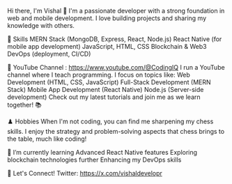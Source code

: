 Hi there, I'm Vishal 👋
I'm a passionate developer with a strong foundation in web and mobile development. I love building projects and sharing my knowledge with others.

🚀 Skills
MERN Stack (MongoDB, Express, React, Node.js)
React Native (for mobile app development)
JavaScript, HTML, CSS
Blockchain & Web3
DevOps (deployment, CI/CD)

🎥 YouTube Channel : https://www.youtube.com/@CodingIQ
I run a YouTube channel where I teach programming. I focus on topics like:
Web Development (HTML, CSS, JavaScript)
Full-Stack Development (MERN Stack)
Mobile App Development (React Native)
Node.js (Server-side development)
Check out my latest tutorials and join me as we learn together! 📚

♟️ Hobbies
When I'm not coding, you can find me sharpening my chess skills. I enjoy the strategy and problem-solving aspects that chess brings to the table, much like coding!

🌱 I’m currently learning
Advanced React Native features
Exploring blockchain technologies further
Enhancing my DevOps skills

💬 Let's Connect!
Twitter: https://x.com/vishaldevelopr
